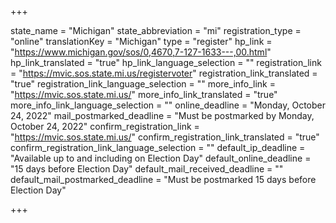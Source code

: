+++

state_name = "Michigan"
state_abbreviation = "mi"
registration_type = "online"
translationKey = "Michigan"
type = "register"
hp_link = "https://www.michigan.gov/sos/0,4670,7-127-1633---,00.html"
hp_link_translated = "true"
hp_link_language_selection = ""
registration_link = "https://mvic.sos.state.mi.us/registervoter"
registration_link_translated = "true"
registration_link_language_selection = ""
more_info_link = "https://mvic.sos.state.mi.us/"
more_info_link_translated = "true"
more_info_link_language_selection = ""
online_deadline = "Monday, October 24, 2022"
mail_postmarked_deadline = "Must be postmarked by Monday, October 24, 2022"
confirm_registration_link = "https://mvic.sos.state.mi.us/"
confirm_registration_link_translated = "true"
confirm_registration_link_language_selection = ""
default_ip_deadline = "Available up to and including on Election Day"
default_online_deadline = "15 days before Election Day"
default_mail_received_deadline = ""
default_mail_postmarked_deadline = "Must be postmarked 15 days before Election Day"

+++